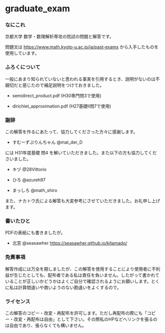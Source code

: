 # graduate_exam
### なにこれ
京都大学 数学・数理解析専攻の院試の問題と解答です。

問題文は
https://www.math.kyoto-u.ac.jp/ja/past-exams
から入手したものを使用しています。

### ふろくについて
一般にあまり知られていないと思われる事実を引用するとき、説明がないのは不親切だと感じたので補足説明をつけておきました。

- semidirect_product.pdf (H30専門問3で使用)

- dirichlet_approximation.pdf (H27基礎II問7で使用)

### 謝辞 
この解答を作るにあたって、協力してくださった方々に感謝します。

- すむーずぷりんちゃん @mat_der_D　

には H31年度基礎 問4 を解いていただきました。また以下の方も協力してくださいました。

- キヅ @28Vittorio　

- ひろ @azureh97

- まっしろ @math_shiro

また、ナカトウ氏による解答も大変参考にさせていただきました。お礼申し上げます。

### 書いたひと
PDFの表紙にも書きましたが。
- 北窓 @seasawher https://seasawher.github.io/kitamado/

### 免責事項
解答作成には万全を期しましたが、この解答を使用することにより使用者に不利益が生じたとしても、配布者である私は責任を負いません。したがって書かれていることが正しいかどうかはよくご自分で確認されるようにお願いします。とくに私は計算間違いや救いようのない勘違いをよくするので。

### ライセンス
この解答のコピー・改変・再配布を許可します。ただし再配布の際にも「コピー・改変・再配布は自由」として下さい。その際私のHPなどへリンクを張るのは自由であり、張らなくても構いません。





